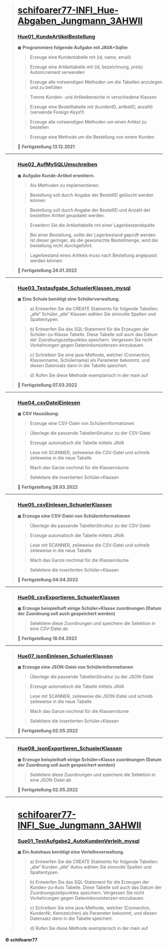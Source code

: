 > # [schifoarer77-INFI_Hue-Abgaben_Jungmann_3AHWII](https://github.com/schifoarer77/schifoarer77-INFI_Hue-Abgaben_Jungmann_3AHWII)
>
> ### [Hue01_KundeArtikelBestellung](https://github.com/schifoarer77/schifoarer77-schifoarer77-INFI_Hue-Abgaben_Jungmann_3AHWII/tree/master/Hue01_KundeArtikelBestellung)
>
> ◼ **Programmiere folgende Aufgabe mit JAVA+Sqlite**
>
>> Erzeuge eine Kundentabelle mit (id, name, email)
>
>> Erzeuge eine Artikeltabelle mit (id, bezeichnung, preis)
>> Autoincrement verwenden
>
>> Erzeuge alle notwendigen Methoden um die Tabellen anzulegen
und zu befüllen
>
>> Trenne Kunden- und Artikelbereiche in verschiedene Klassen
>
>> Erzeuge eine Bestelltabelle mit (kundenID, artikelID, anzahl)
(verwende Foreign Keys!!)
>
>> Erzeuge alle notwendigen Methoden um einen Artikel zu bestellen
>
>> Erzeuge eine Methode um die Bestellung von einem Kunden 
>
> 🏁 **Fertigstellung 13.12.2021**
>
________________________________________________________________
> 
> 
> ### [Hue02_AufMySQLUmschreiben](https://github.com/schifoarer77/schifoarer77-schifoarer77-INFI_Hue-Abgaben_Jungmann_3AHWII/tree/master/Hue02_AufMySQLUmgeschrieben)
> 
> ◼ **Aufgabe Kunde-Artikel erweitern.**
>
>> Als Methoden zu implementieren:
>
>> Bestellung soll durch Angabe der BestellID gelöscht werden können
>
>> Bestellung soll durch Angabe der BestellID und Anzahl der bestellten Artikel geupdatet werden.
>
>> Erweitern Sie die Artikeltabelle mit einer Lagerbestandspalte
>
>> Bei einer Bestellung, sollte der Lagerbestand geprüft werden. Ist dieser geringer, als die gewünschte Bestellmenge, wird die bestellung nicht durchgeführt.
>
>> Lagerbestand eines Artikels muss nach Bestellung angepasst werden können
>
> 🏁 **Fertigstellung 24.01.2022**
>
________________________________________________________________
> 
> 
> ### [Hue03_Testaufgabe_SchuelerKlassen_mysql](https://github.com/schifoarer77/schifoarer77-schifoarer77-INFI_Hue-Abgaben_Jungmann_3AHWII/tree/master/Hue03_Testaufgabe_SchuelerKlassen_mysql)
>
> ◼ **Eine Schule benötigt eine Schülerverwaltung.**
>
>> a) Entwerfen Sie die CREATE Statments für folgende Tabellen:
>> „alle“ Schüler
>> „alle“ Klassen
>>wählen Sie sinnvolle Spalten und Spaltentypen.
>
>> b) Entwerfen Sie das SQL-Statement für die Erzeugen der Schüler-zu-Klasse Tabelle. Diese Tabelle soll auch das Datum der Zuordnungszeitpunktes speichern. Vergessen Sie nicht Vorkehrungen gegen Dateninkonsistenzen einzubauen.
>
>> c) Schreiben Sie eine java-Methode, welcher (Connection, Klassenname, Schülername) als Parameter bekommt, und diesen Datensatz dann in die Tabelle speichert.
>
>> d) Rufen Sie diese Methode exemplarisch in der main auf
>
> 🏁 **Fertigstellung 07.03.2022**
>
________________________________________________________________
> 
> 
> ### [Hue04_csvDateiEinlesen](https://github.com/schifoarer77/schifoarer77-schifoarer77-INFI_Hue-Abgaben_Jungmann_3AHWII/tree/master/Hue04_csvDateiEinlesen)
> 
> ◼ **CSV Hausübung:**
>
>> Erzeuge eine CSV-Datei von Schülerinformationen
>
>> Überlege die passende TabellenStruktur zu der CSV-Datei
>
>> Erzeuge automatisch die Tabelle mittels JAVA
>
>> Lese mit SCANNER, zeileweise die CSV-Datei und schreib zeileweise in die neue Tabelle
>
>> Mach das Ganze nochmal für die Klassenräume
>
>> Selektiere die insertierten Schüler+Klassen
>
> 🏁 **Fertigstellung 28.03.2022**
>
________________________________________________________________
> 
> 
> ### [Hue05_csvEinlesen_SchuelerKlassen](https://github.com/schifoarer77/schifoarer77-schifoarer77-INFI_Hue-Abgaben_Jungmann_3AHWII/tree/master/Hue05_csvEinlesen_SchuelerKlassen)
>
> ◼ **Erzeuge eine CSV-Datei von Schülerinformationen**
>
>> Überlege die passende TabellenStruktur zu der CSV-Datei
>
>> Erzeuge automatisch die Tabelle mittels JAVA
>
>> Lese mit SCANNER, zeileweise die CSV-Datei und schreib zeileweise in die neue Tabelle
>
>> Mach das Ganze nochmal für die Klassenräume
>
>> Selektiere die insertierten Schüler+Klassen
>
> 🏁 **Fertigstellung 04.04.2022**
>
________________________________________________________________
> 
> 
> ### [Hue06_csvExportieren_SchuelerKlassen](https://github.com/schifoarer77/schifoarer77-schifoarer77-INFI_Hue-Abgaben_Jungmann_3AHWII/tree/master/Hue06_csvExportieren_SchuelerKlassen)
> 
> ◼ **Erzeuge beispielhaft einige Schüler+Klasse zuordnungen (Datum der Zuordnung soll auch gespeichert werden)**
>
>> Selektiere diese Zuordnungen und speichere die Selektion in eine CSV-Datei ab
>
> 🏁 **Fertigstellung 18.04.2022**
>
________________________________________________________________
> 
> 
> ### [Hue07_jsonEinlesen_SchuelerKlassen](https://github.com/schifoarer77/schifoarer77-schifoarer77-INFI_Hue-Abgaben_Jungmann_3AHWII/tree/master/Hue07_jsonEinlesen_SchuelerKlassen)
> 
> ◼ **Erzeuge eine JSON-Datei von Schülerinformationen**
>
>> Überlege die passende TabellenStruktur zu der JSON-Datei
>
>> Erzeuge automatisch die Tabelle mittels JAVA
>
>> Lese mit SCANNER, zeileweise die JSON-Datei und schreib zeileweise in die neue Tabelle
>
>> Mach das Ganze nochmal für die Klassenräume
>
>> Selektiere die insertierten Schüler+Klassen
>
> 🏁 **Fertigstellung 02.05.2022**
>
________________________________________________________________
> 
> 
> ### [Hue08_jsonExportieren_SchuelerKlassen](https://github.com/schifoarer77/schifoarer77-schifoarer77-INFI_Hue-Abgaben_Jungmann_3AHWII/tree/master/Hue08_jsonExportieren_SchuelerKlassen)
> 
> ◼ **Erzeuge beispielhaft einige Schüler+Klasse zuordnungen (Datum der Zuordnung soll auch gespeichert werden)**
>
>> Selektiere diese Zuordnungen und speichere die Selektion in eine JSON-Datei ab
>
> 🏁 **Fertigstellung 02.05.2022**
>
________________________________________________________________
>
> # [schifoarer77-INFI_Sue_Jungmann_3AHWII](https://github.com/schifoarer77/schifoarer77-INFI_Hue-Abgaben_Jungmann_3AHWII)
>
> ### [Sue01_TestAufgabe2_AutoKundenVerleih_mysql](https://github.com/schifoarer77/schifoarer77-INFI_Hue-Abgaben_Jungmann_3AHWII/tree/master/Sue01_TestAufgabe2_AutoKundenVerleih_mysql)
> 
> ◼ **Ein Autohaus benötigt eine Verleihsverwaltung.**
>
>> a) Entwerfen Sie die CREATE Statments für folgende Tabellen:
>> „alle“ Kunden
>> „alle“ Autos
>> wählen Sie sinnvolle Spalten und Spaltentypen.
>
>> b) Entwerfen Sie das SQL-Statement für die Erzeugen der Kunden-zu-Auto Tabelle. Diese Tabelle soll auch das Datum der Zuordnungszeitpunktes speichern. Vergessen Sie nicht Vorkehrungen gegen Dateninkonsistenzen einzubauen.
>
>> c) Schreiben Sie eine java-Methode, welcher (Connection, KundenNr, Kennzeichen) als Parameter bekommt, und diesen Datensatz dann in die Tabelle speichert.
>
>> d) Rufen Sie diese Methode exemplarisch in der main auf
>
>
#### © schifoarer77

